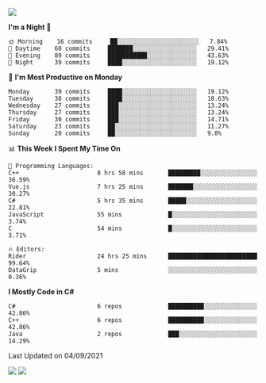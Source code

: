 ![](https://komarev.com/ghpvc/?username=lilpidgey&color=red)
<!--START_SECTION:waka-->
**I'm a Night 🦉** 

```text
🌞 Morning    16 commits     ██░░░░░░░░░░░░░░░░░░░░░░░   7.84% 
🌆 Daytime    60 commits     ███████░░░░░░░░░░░░░░░░░░   29.41% 
🌃 Evening    89 commits     ███████████░░░░░░░░░░░░░░   43.63% 
🌙 Night      39 commits     ████░░░░░░░░░░░░░░░░░░░░░   19.12%

```
📅 **I'm Most Productive on Monday** 

```text
Monday       39 commits     ████░░░░░░░░░░░░░░░░░░░░░   19.12% 
Tuesday      38 commits     ████░░░░░░░░░░░░░░░░░░░░░   18.63% 
Wednesday    27 commits     ███░░░░░░░░░░░░░░░░░░░░░░   13.24% 
Thursday     27 commits     ███░░░░░░░░░░░░░░░░░░░░░░   13.24% 
Friday       30 commits     ███░░░░░░░░░░░░░░░░░░░░░░   14.71% 
Saturday     23 commits     ██░░░░░░░░░░░░░░░░░░░░░░░   11.27% 
Sunday       20 commits     ██░░░░░░░░░░░░░░░░░░░░░░░   9.8%

```


📊 **This Week I Spent My Time On** 

```text
💬 Programming Languages: 
C++                      8 hrs 58 mins       █████████░░░░░░░░░░░░░░░░   36.59% 
Vue.js                   7 hrs 25 mins       ███████░░░░░░░░░░░░░░░░░░   30.27% 
C#                       5 hrs 35 mins       █████░░░░░░░░░░░░░░░░░░░░   22.81% 
JavaScript               55 mins             █░░░░░░░░░░░░░░░░░░░░░░░░   3.74% 
C                        54 mins             █░░░░░░░░░░░░░░░░░░░░░░░░   3.71%

🔥 Editors: 
Rider                    24 hrs 25 mins      █████████████████████████   99.64% 
DataGrip                 5 mins              ░░░░░░░░░░░░░░░░░░░░░░░░░   0.36%

```

**I Mostly Code in C#** 

```text
C#                       6 repos             ██████████░░░░░░░░░░░░░░░   42.86% 
C++                      6 repos             ██████████░░░░░░░░░░░░░░░   42.86% 
Java                     2 repos             ███░░░░░░░░░░░░░░░░░░░░░░   14.29%

```



 Last Updated on 04/09/2021
<!--END_SECTION:waka-->
![](https://hit.yhype.me/github/profile?user_id=42968544)
![](https://komarev.com/ghpvc/?lilpidgey)
